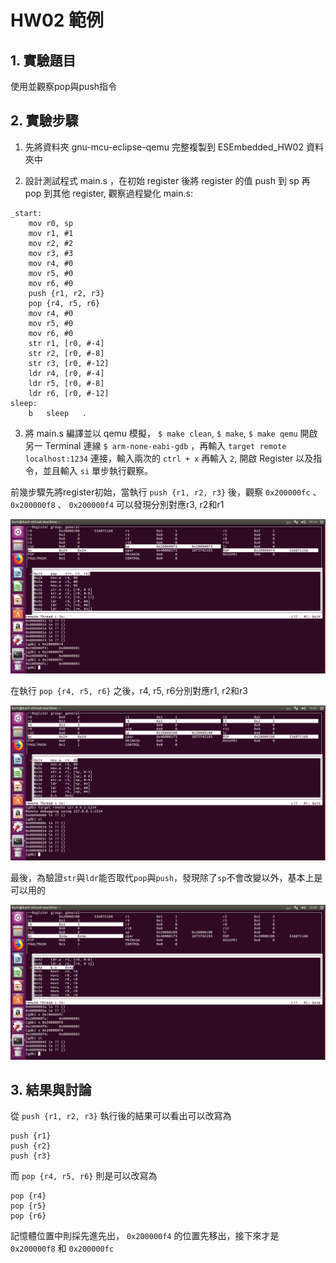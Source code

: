 HW02 範例
===
## 1. 實驗題目
使用並觀察pop與push指令
## 2. 實驗步驟
1. 先將資料夾 gnu-mcu-eclipse-qemu 完整複製到 ESEmbedded_HW02 資料夾中

2. 設計測試程式 main.s ，在初始 register 後將 register 的值 push 到 sp 再 pop 到其他 register, 觀察過程變化
main.s:
```assembly
_start:
	mov r0, sp
	mov r1, #1
	mov r2, #2
	mov r3, #3
	mov r4, #0
	mov r5, #0
	mov r6, #0
	push {r1, r2, r3}
	pop {r4, r5, r6}
	mov r4, #0
	mov r5, #0
	mov r6, #0
	str r1, [r0, #-4]
	str r2, [r0, #-8]
	str r3, [r0, #-12]
	ldr r4, [r0, #-4]
	ldr r5, [r0, #-8]
	ldr r6, [r0, #-12]
sleep:
	b	sleep	.
```

3. 將 main.s 編譯並以 qemu 模擬， `$ make clean`, `$ make`, `$ make qemu`
開啟另一 Terminal 連線 `$ arm-none-eabi-gdb` ，再輸入 `target remote localhost:1234` 連接，輸入兩次的 `ctrl + x` 再輸入 `2`, 開啟 Register 以及指令，並且輸入 `si` 單步執行觀察。

前幾步驟先將register初始，當執行 `push {r1, r2, r3}` 後，觀察 `0x200000fc` 、 `0x200000f8` 、 `0x200000f4` 可以發現分別對應r3, r2和r1

![](https://github.com/kentlincku/ESEmbedded_HW02/blob/master/push-1.png)

在執行 `pop {r4, r5, r6}` 之後，r4, r5, r6分別對應r1, r2和r3

![](https://github.com/kentlincku/ESEmbedded_HW02/blob/master/pop.png)

最後，為驗證`str`與`ldr`能否取代`pop`與`push`，發現除了`sp`不會改變以外，基本上是可以用的

![](https://github.com/kentlincku/ESEmbedded_HW02/blob/master/strldr.png)

## 3. 結果與討論
從 `push {r1, r2, r3}` 執行後的結果可以看出可以改寫為
```
push {r1}
push {r2}
push {r3}
```
而 `pop {r4, r5, r6}` 則是可以改寫為
```
pop {r4}
pop {r5}
pop {r6}
```
記憶體位置中則採先進先出， `0x200000f4` 的位置先移出，接下來才是 `0x200000f8` 和 `0x200000fc`
